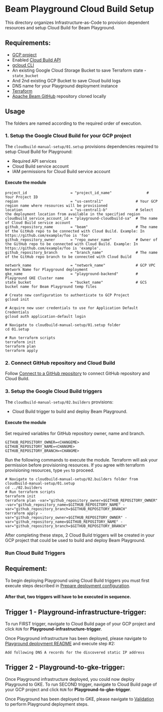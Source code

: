 <!---
    Licensed to the Apache Software Foundation (ASF) under one
    or more contributor license agreements.  See the NOTICE file
    distributed with this work for additional information
    regarding copyright ownership.  The ASF licenses this file
    to you under the Apache License, Version 2.0 (the
    "License"); you may not use this file except in compliance
    with the License.  You may obtain a copy of the License at
      http://www.apache.org/licenses/LICENSE-2.0
    Unless required by applicable law or agreed to in writing,
    software distributed under the License is distributed on an
    "AS IS" BASIS, WITHOUT WARRANTIES OR CONDITIONS OF ANY
    KIND, either express or implied.  See the License for the
    specific language governing permissions and limitations
    under the License.
-->

# Beam Playground Cloud Build Setup

This directory organizes Infrastructure-as-Code to provision dependent resources and setup Cloud Build for Beam Playground.

## Requirements:

- [GCP project](https://cloud.google.com/)
- Enabled [Cloud Build API](https://cloud.google.com/apis/docs/getting-started#enabling_apis)
- [gcloud CLI](https://cloud.google.com/sdk/docs/install-sdk)
- An existing Google Cloud Storage Bucket to save Terraform state - `state_bucket`
- And 2nd existing GCP Bucket to save Cloud build logs 
- DNS name for your Playground deployment instance
- [Terraform](https://www.terraform.io/)
- [Apache Beam GitHub](https://github.com/apache/beam) repository cloned locally

## Usage

The folders are named according to the required order of execution.

### 1. Setup the Google Cloud Build  for your GCP project

The `cloudbuild-manual-setup/01.setup` provisions dependencies required to setup Cloud Build for Playground:
- Required API services
- Cloud Build service account
- IAM permissions for Cloud Build service account

#### Execute the module

```console
project_id                    = "project_id_name"                # Your Project ID
region                        = "us-central1"               # Your GCP region name where resources will be provisioned
location                      = "us-central1-b"             # Select the deployment location from available in the specified region
cloudbuild_service_account_id = "playground-cloudbuild-sa"  # The name of Cloud Build service account
github_repository_name        = "beam"                      # The name of the GitHub repo to be connected with Cloud Build. Example: In https://github.com/example/foo is 'foo'
github_repository_owner       = "repo_owner_name"           # Owner of the GitHub repo to be connected with Cloud Build. Example: In https://github.com/example/foo is 'example'.
github_repository_branch      = "branch_name"               # The name of the GitHub repo branch to be connected with Cloud Build

network_name                  = "network_name"              # GCP VPC Network Name for Playground deployment
gke_name                      = "playground-backend"        # Playground GKE Cluster name
state_bucket                  = "bucket_name"               # GCS bucket name for Beam Playground temp files
```


```console
# Create new configuration to authenticate to GCP Project
gcloud init

# Acquire new user credentials to use for Application Default Credentials
gcloud auth application-default login

# Navigate to cloudbuild-manual-setup/01.setup folder
cd 01.setup

# Run terraform scripts
terraform init
terraform plan
terraform apply

```
### 2. Connect GitHub repository and Cloud Build
Follow [Connect to a GitHub repository](https://cloud.google.com/build/docs/automating-builds/github/connect-repo-github) to connect GitHub repository and Cloud Build.

### 3. Setup the Google Cloud Build triggers

The `cloudbuild-manual-setup/02.builders` provisions:
- Cloud Build trigger to build and deploy Beam Playground.

#### Execute the module

Set required variables for GitHub repository owner, name and branch.

```
GITHUB_REPOSITORY_OWNER=<CHANGEME>
GITHUB_REPOSITORY_NAME=<CHANGME>
GITHUB_REPOSITORY_BRANCH=<CHANGME>
```
Run the following commands to execute the module. Terraform will ask your permission before provisioning resources. If you agree with terraform provisioning resources, type `yes` to proceed.

```
# Navigate to cloudbuild-manual-setup/02.builders folder from cloudbuild-manual-setup/01.setup
cd ../02.builders
# Run terraform scripts
terraform init
terraform plan -var="github_repository_owner=$GITHUB_REPOSITORY_OWNER" -var="github_repository_name=$GITHUB_REPOSITORY_NAME" -var="github_repository_branch=$GITHUB_REPOSITORY_BRANCH"
terraform apply -var="github_repository_owner=$GITHUB_REPOSITORY_OWNER" -var="github_repository_name=$GITHUB_REPOSITORY_NAME" -var="github_repository_branch=$GITHUB_REPOSITORY_BRANCH"
```

After completing these steps, 2 Cloud Build triggers will be created in your GCP project that could be used to build and deploy Beam Playground.

### Run Cloud Build Triggers

## Requirement:

To begin deploying Playground using Cloud Build triggers you must first execute steps described in
[Prepare deployment configuration](https://github.com/apache/beam/tree/Infra%2Bplayground-in-gke/playground/terraform#prepare-deployment-configuration).

#### After that, two triggers will have to be executed in sequence.

## Trigger 1 - Playground-infrastructure-trigger:

To run FIRST trigger,
navigate to Cloud Build page of your GCP project and click `RUN` for **Playground-infrastructure-trigger**.

Once Playground infrastructure has been deployed, please navigate to
[Playground deployment README](https://github.com/akvelon/beam/tree/Infra%2Bplayground-in-gke/playground/terraform#deploy-playground-infrastructure) and execute step #2:

`Add following DNS A records for the discovered static IP address`

## Trigger 2 - Playground-to-gke-trigger:

Once Playground infrastructure deployed, you could now deploy Playground to GKE.
To run SECOND trigger,
navigate to Cloud Build page of your GCP project and click `RUN` for **Playground-to-gke-trigger**.

Once Playground has been deployed to GKE, please navigate to [Validation](https://github.com/akvelon/beam/tree/Infra%2Bplayground-in-gke/playground/terraform#validate-deployed-playground) to perform Playground deployment steps.